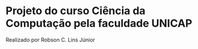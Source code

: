 # Projeto do curso Ciência da Computação pela faculdade UNICAP

Realizado por Robson C. Lins Júnior 
